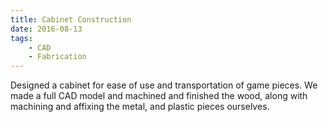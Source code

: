 ```yaml
---
title: Cabinet Construction
date: 2016-08-13
tags:
    - CAD
    - Fabrication
---
```


Designed a cabinet for ease of use and transportation of game pieces. We made a full CAD model and machined and finished the wood, along with machining and affixing the metal, and plastic pieces ourselves. 



<!--more-->
